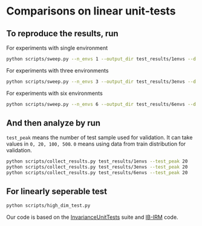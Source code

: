 # Comparisons on linear unit-tests

## To reproduce the results, run
For experiments with single environment
```bash
python scripts/sweep.py --n_envs 1 --output_dir test_results/1envs --d 0
```

For experiments with three environments
```bash
python scripts/sweep.py --n_envs 3 --output_dir test_results/3envs --d 0
```

For experiments with six environments
```bash
python scripts/sweep.py --n_envs 6 --output_dir test_results/6envs --d 0
```

## And then analyze by run
`test_peak` means the number of test sample used for validation.
It can take values in `0, 20, 100, 500`.
`0` means using data from train distribution for validation.

```bash
python scripts/collect_results.py test_results/1envs --test_peak 20
python scripts/collect_results.py test_results/3envs --test_peak 20
python scripts/collect_results.py test_results/6envs --test_peak 20
```

## For linearly seperable test
```bash
python scripts/high_dim_test.py
```

Our code is based on the [InvarianceUnitTests](https://github.com/facebookresearch/InvarianceUnitTests) suite and [IB-IRM](https://github.com/ahujak/IB-IRM) code.